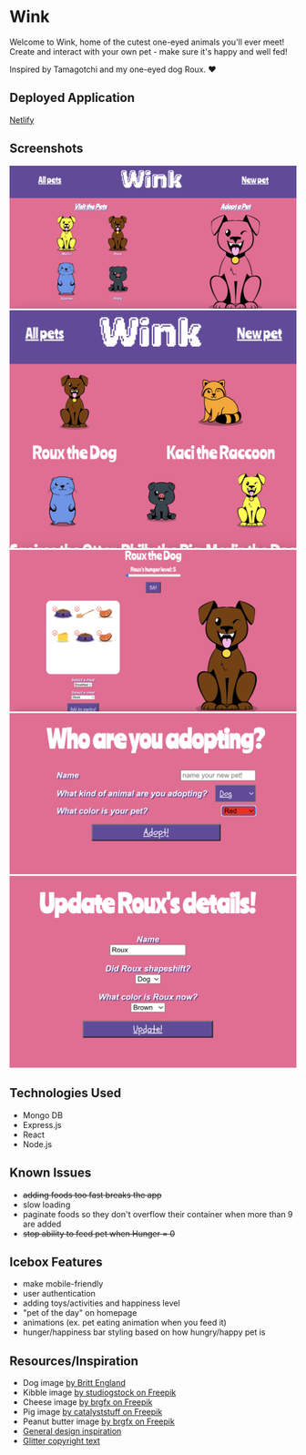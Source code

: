 # Wink
Welcome to Wink, home of the cutest one-eyed animals you'll ever meet!
Create and interact with your own pet - make sure it's happy and well fed!

Inspired by Tamagotchi and my one-eyed dog Roux. ❤️

## Deployed Application
[Netlify](https://winkfriends.netlify.app/)

## Screenshots
![Homepage](library/screenshots/Homepage.png)
![All animals](library/screenshots/AnimalIndex.png)
![Show animal](library/screenshots/ShowAnimal.png)
![Create animal form](library/screenshots/CreateAnimal.png)
![Update animal form](library/screenshots/UpdateAnimal.png)

## Technologies Used
- Mongo DB
- Express.js
- React
- Node.js

## Known Issues
- ~~adding foods too fast breaks the app~~
- slow loading
- paginate foods so they don't overflow their container when more than 9 are added
- ~~stop ability to feed pet when Hunger = 0~~

## Icebox Features
- make mobile-friendly
- user authentication
- adding toys/activities and happiness level
- "pet of the day" on homepage
- animations (ex. pet eating animation when you feed it)
- hunger/happiness bar styling based on how hungry/happy pet is

## Resources/Inspiration
- Dog image [by Britt England](https://www.brittany-england.com/) 
- Kibble image [by studiogstock on Freepik](https://www.freepik.com/free-vector/mascots-bags-food-set_5141995.htm#query=kibble&position=4&from_view=search&track=sph)
- Cheese image [by brgfx on Freepik](https://www.freepik.com/free-vector/cheese-plate_32354323.htm#query=cheese&position=4&from_view=search&track=sph) 
- Pig image [by catalyststuff on Freepik](https://www.freepik.com/free-vector/cute-pig-sitting-cartoon-vector-icon-illustration-animal-nature-icon-concept-isolated-premium-flat_40513463.htm#query=cute%20pig%20cartoon&position=0&from_view=keyword&track=ais)
- Peanut butter image [by brgfx on Freepik](https://www.freepik.com/free-vector/peanut-butter-elements-icons-set_40367911.htm)
- [General design inspiration](https://www.creativebloq.com/news/retro-modern-websites)
- [Glitter copyright text](https://www.glitter-graphics.com/graphics/602494)

